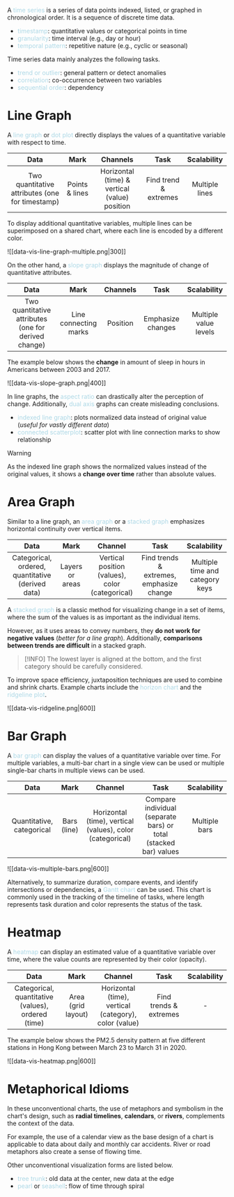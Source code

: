 A <span style = "color:lightblue">time series</span> is a series of data points indexed, listed, or graphed in chronological order. It is a sequence of discrete time data. 
- <span style = "color:lightblue">timestamp</span>: quantitative values or categorical points in time
- <span style = "color:lightblue">granularity</span>: time interval (e.g., day or hour)
- <span style = "color:lightblue">temporal pattern</span>: repetitive nature (e.g., cyclic or seasonal)

Time series data mainly analyzes the following tasks.
- <span style = "color:lightblue">trend or outlier</span>: general pattern or detect anomalies
- <span style = "color:lightblue">correlation</span>: co-occurrence between two variables
- <span style = "color:lightblue">sequential order</span>: dependency

# Line Graph
A <span style = "color:lightblue">line graph</span> or <span style = "color:lightblue">dot plot</span> directly displays the values of a quantitative variable with respect to time.

|          **Data**           |    **Mark**    |          **Channels**          |       **Task**        | **Scalability** |
|:---------------------------:|:--------------:|:------------------------------:|:---------------------:|:---------------:|
| Two quantitative attributes (one for timestamp) | Points & lines | Horizontal (time) & vertical (value) position | Find trend & extremes | Multiple lines  |

To display additional quantitative variables, multiple lines can be superimposed on a shared chart, where each line is encoded by a different color.

![[data-vis-line-graph-multiple.png|300]]

On the other hand, a <span style = "color:lightblue">slope graph</span> displays the magnitude of change of quantitative attributes.

|                   **Data**                   |       **Mark**        | **Channels** |     **Task**      | **Scalability** |
|:--------------------------------------------:|:---------------------:|:------------:|:-----------------:|:---------------:|
| Two quantitative attributes (one for derived change) | Line connecting marks |   Position   | Emphasize changes | Multiple value levels                |

The example below shows the **change** in amount of sleep in hours in Americans between 2003 and 2017.

![[data-vis-slope-graph.png|400]]

In line graphs, the <span style = "color:lightblue">aspect ratio</span> can drastically alter the perception of change. Additionally, <span style = "color:lightblue">dual axis</span> graphs can create misleading conclusions.
- <span style = "color:lightblue">indexed line graph</span>: plots normalized data instead of original value (*useful for vastly different data*)
- <span style = "color:lightblue">connected scatterplot</span>: scatter plot with line connection marks to show relationship

> [!WARNING]
> As the indexed line graph shows the normalized values instead of the original values, it shows a **change over time** rather than absolute values.

# Area Graph
Similar to a line graph, an <span style = "color:lightblue">area graph</span> or a <span style = "color:lightblue">stacked graph</span> emphasizes horizontal continuity over vertical items. 

|                     **Data**                      |    **Mark**     |                   **Channel**                   |        **Task**        | **Scalability** |
|:-------------------------------------------------:|:---------------:|:-----------------------------------------------:|:----------------------:|:---------------:|
| Categorical, ordered, quantitative (derived data) | Layers or areas | Vertical position (values), color (categorical) | Find trends & extremes, emphasize change | Multiple time and category keys                |

A <span style = "color:lightblue">stacked graph</span> is a classic method for visualizing change in a set of items, where the sum of the values is as important as the individual items.

However, as it uses areas to convey numbers, they **do not work for negative values** (*better for a line graph*). Additionally, **comparisons between trends are difficult** in a stacked graph.


> [!INFO]
> The lowest layer is aligned at the bottom, and the first category should be carefully considered.

To improve space efficiency, juxtaposition techniques are used to combine and shrink charts. Example charts include the <span style = "color:lightblue">horizon chart</span> and the <span style = "color:lightblue">ridgeline plot</span>.

![[data-vis-ridgeline.png|600]]

# Bar Graph
A <span style = "color:lightblue">bar graph</span> can display the values of a quantitative variable over time. For multiple variables, a multi-bar chart in a single view can be used or multiple single-bar charts in multiple views can be used.

|                     **Data**                      |    **Mark**     |                   **Channel**                   |        **Task**        | **Scalability** |
|:-------------------------------------------------:|:---------------:|:-----------------------------------------------:|:----------------------:|:---------------:|
| Quantitative, categorical | Bars (line) | Horizontal (time), vertical (values), color (categorical) | Compare individual (separate bars) or total (stacked bar) values | Multiple bars              |

![[data-vis-multiple-bars.png|600]]

Alternatively, to summarize duration, compare events, and identify intersections or dependencies, a <span style = "color:lightblue">Gantt chart</span> can be used. This chart is commonly used in the tracking of the timeline of tasks, where length represents task duration and color represents the status of the task.

# Heatmap
A <span style = "color:lightblue">heatmap</span> can display an estimated value of a quantitative variable over time, where the value counts are represented by their color (opacity).

|                     **Data**                      |    **Mark**     |                   **Channel**                   |        **Task**        | **Scalability** |
|:-------------------------------------------------:|:---------------:|:-----------------------------------------------:|:----------------------:|:---------------:|
| Categorical, quantitative (values), ordered (time) | Area (grid layout) | Horizontal (time), vertical (category), color (value) | Find trends & extremes | -             |

The example below shows the PM2.5 density pattern at five different stations in Hong Kong between March 23 to March 31 in 2020.

![[data-vis-heatmap.png|600]]

# Metaphorical Idioms
In these unconventional charts, the use of metaphors and symbolism in the chart's design, such as **radial timelines**, **calendars**, or **rivers**, complements the context of the data.

For example, the use of a calendar view as the base design of a chart is applicable to data about daily and monthly car accidents. River or road metaphors also create a sense of flowing time.

Other unconventional visualization forms are listed below.
- <span style = "color:lightblue">tree trunk</span>: old data at the center, new data at the edge
- <span style = "color:lightblue">pearl</span> or <span style = "color:lightblue">seashell</span>: flow of time through spiral

